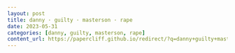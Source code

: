 ```yaml
---
layout: post
title: danny · guilty · masterson · rape
date: 2023-05-31
categories: [danny, guilty, masterson, rape]
content_url: https://papercliff.github.io/redirect/?q=danny+guilty+masterson+rape&tbs=cdr:1,cd_min:5/30/2023,cd_max:6/1/2023
---
```

